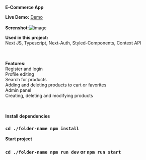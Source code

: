 **E-Commerce App**

**Live Demo:** [Demo](https://e-commerce-app-pied-one.vercel.app) <br/> <br/> 
**Screnshot:**![image](https://github.com/asim-iskandarli/E-CommerceApp-NextJS/blob/main/screenshot.gif)

**Used in this project:** <br/> 
Next JS, Typescript, Next-Auth, Styled-Components, Context API <br/> <br/> <br/>

**Features:** <br/> 
Register and login <br/>
Profile editing <br/>
Search for products <br/>
Adding and deleting products to cart or favorites <br/>
Admin panel <br/>
Creating, deleting and modifying products <br/><br/><br/> 



**Install dependencies** <br/> 
### `cd ./folder-name npm install` <br/>

**Start project** <br/> 
### `cd ./folder-name npm run dev` or `npm run start`
